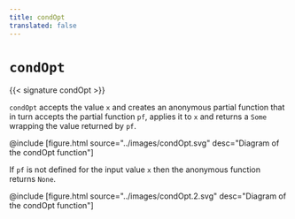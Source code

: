 ```yaml
---
title: condOpt
translated: false
---
```


# `condOpt`

{{< signature condOpt >}}

`condOpt` accepts the value `x` and creates an anonymous partial function that in
turn accepts the partial function `pf`, applies it to `x` and returns a `Some`
wrapping the value returned by `pf`.

@include [figure.html source="../images/condOpt.svg" desc="Diagram of the condOpt function"]

If `pf` is not defined for the input value `x` then the anonymous function
returns `None`.

@include [figure.html source="../images/condOpt.2.svg" desc="Diagram of the condOpt function"]
